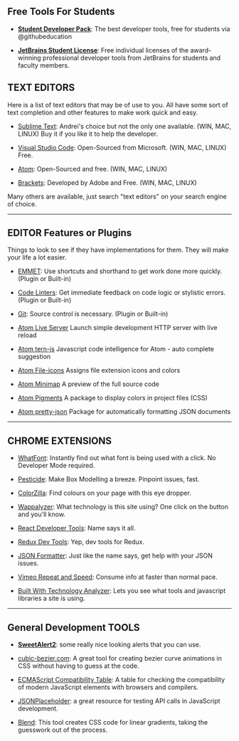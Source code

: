## Free Tools For Students
* [**Student Developer Pack**](https://education.github.com/pack): The best developer tools, free for students via @githubeducation

* [**JetBrains Student License**](https://www.jetbrains.com/student/):  Free individual licenses of the award-winning professional developer tools from JetBrains for students and faculty members.

## TEXT EDITORS

Here is a list of text editors that may be of use to you. All have some sort of text completion and other features to make work quick and easy.

* [Sublime Text](https://www.sublimetext.com/3): Andrei's choice but not the only one available. (WIN, MAC, LINUX) Buy it if you like it to help the developer.

* [Visual Studio Code](https://code.visualstudio.com/): Open-Sourced from Microsoft. (WIN, MAC, LINUX) Free.

* [Atom](https://atom.io/): Open-Sourced and free. (WIN, MAC, LINUX)

* [Brackets](http://brackets.io/): Developed by Adobe and Free. (WIN, MAC, LINUX)

Many others are available, just search "text editors" on your search engine of choice.

---

## EDITOR Features or Plugins

Things to look to see if they have implementations for them. They will make your life a lot easier.

* [EMMET](https://emmet.io/): Use shortcuts and shorthand to get work done more quickly. (Plugin or Built-in)

* [Code Linters](https://github.com/collections/clean-code-linters): Get immediate feedback on code logic or stylistic errors. (Plugin or Built-in)

* [Git](https://git-scm.com/): Source control is necessary. (Plugin or Built-in)

* [Atom Live Server](https://atom.io/packages/atom-live-server) Launch simple development HTTP server with live reload

* [Atom tern-js](https://atom.io/packages/atom-ternjs) Javascript code intelligence for Atom - auto complete suggestion

* [Atom File-icons](https://atom.io/packages/file-icons) Assigns file extension icons and colors

* [Atom Minimap](https://atom.io/packages/minimap) A preview of the full source code

* [Atom Pigments](https://atom.io/packages/pigments) A package to display colors in project files (CSS)

* [Atom pretty-json](https://atom.io/packages/pretty-json) Package for automatically formatting JSON documents

---

## CHROME EXTENSIONS

* [WhatFont](https://chrome.google.com/webstore/detail/whatfont/jabopobgcpjmedljpbcaablpmlmfcogm): Instantly find out what font is being used with a click. No Developer Mode required.

* [Pesticide](https://chrome.google.com/webstore/search/pesticide): Make Box Modelling a breeze. Pinpoint issues, fast.

* [ColorZilla](https://chrome.google.com/webstore/detail/colorzilla/bhlhnicpbhignbdhedgjhgdocnmhomnp): Find colours on your page with this eye dropper.

* [Wappalyzer](https://chrome.google.com/webstore/detail/wappalyzer/gppongmhjkpfnbhagpmjfkannfbllamg): What technology is this site using? One click on the button and you'll know.

* [React Developer Tools](https://chrome.google.com/webstore/detail/react-developer-tools/fmkadmapgofadopljbjfkapdkoienihi): Name says it all.

* [Redux Dev Tools](https://chrome.google.com/webstore/detail/redux-devtools/lmhkpmbekcpmknklioeibfkpmmfibljd): Yep, dev tools for Redux.

* [JSON Formatter](https://chrome.google.com/webstore/detail/json-formatter/bcjindcccaagfpapjjmafapmmgkkhgoa): Just like the name says, get help with your JSON issues.

* [Vimeo Repeat and Speed](https://chrome.google.com/webstore/detail/vimeo-repeat-speed/noonakfaafcdaagngpjehilgegefdima): Consume info at faster than normal pace.

* [Built With Technology Analyzer](https://chrome.google.com/webstore/detail/builtwith-technology-prof/dapjbgnjinbpoindlpdmhochffioedbn?hl=en-US): Lets you see what tools and javascript libraries a site is using.

---

## General Development TOOLS

* [**SweetAlert2**](https://sweetalert2.github.io/?utm_content=buffer5396d&utm_medium=social&utm_source=facebook.com&utm_campaign=buffer): some really nice looking alerts that you can use.

* [cubic-bezier.com](http://cubic-bezier.com/#.17,.67,.83,.67): A great tool for creating bezier curve animations in CSS without having to guess at the code.

* [ECMAScript Compatibility Table](https://kangax.github.io/compat-table/es6/): A table for checking the compatibility of modern JavaScript elements with browsers and compilers.

* [JSONPlaceholder](https://jsonplaceholder.typicode.com/): a great resource for testing API calls in JavaScript development.

* [Blend](http://colinkeany.com/blend/): This tool creates CSS code for linear gradients, taking the guesswork out of the process.
